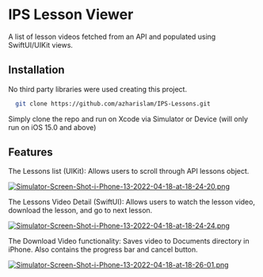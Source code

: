 # IPS Lesson Viewer

A list of lesson videos fetched from an API and populated using SwiftUI/UIKit views.


## Installation

No third party libraries were used creating this project. 
```bash
  git clone https://github.com/azharislam/IPS-Lessons.git
```
Simply clone the repo and run on Xcode via Simulator or Device (will only run on iOS 15.0 and above)


## Features

The Lessons list (UIKit): Allows users to scroll through API lessons object. 

[![Simulator-Screen-Shot-i-Phone-13-2022-04-18-at-18-24-20.png](https://i.postimg.cc/VLR7h4Sd/Simulator-Screen-Shot-i-Phone-13-2022-04-18-at-18-24-20.png)](https://postimg.cc/dLhmk2jY)

The Lessons Video Detail (SwiftUI): Allows users to watch the lesson video, download the lesson, and go to next lesson.

[![Simulator-Screen-Shot-i-Phone-13-2022-04-18-at-18-24-24.png](https://i.postimg.cc/fLDt17SR/Simulator-Screen-Shot-i-Phone-13-2022-04-18-at-18-24-24.png)](https://postimg.cc/NyCjHHx3)

The Download Video functionality: Saves video to Documents directory in iPhone. Also contains the progress bar and cancel button.

[![Simulator-Screen-Shot-i-Phone-13-2022-04-18-at-18-26-01.png](https://i.postimg.cc/RZTNK6Dr/Simulator-Screen-Shot-i-Phone-13-2022-04-18-at-18-26-01.png)](https://postimg.cc/ZWCbhRmj)

